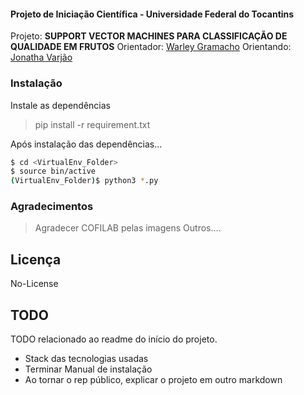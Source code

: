#### Projeto de Iniciação Científica - Universidade Federal do Tocantins
Projeto: **SUPPORT VECTOR MACHINES PARA CLASSIFICAÇÃO DE QUALIDADE EM FRUTOS**
Orientador: [Warley Gramacho]
Orientando: [Jonatha Varjão]


### Instalação
Instale as dependências

> pip install -r requirement.txt

Após instalação das dependências...

```sh
$ cd <VirtualEnv_Folder>
$ source bin/active
(VirtualEnv_Folder)$ python3 *.py
```


### Agradecimentos

>Agradecer COFILAB pelas imagens
>Outros....


## Licença
No-License

## TODO
TODO relacionado ao readme do início do projeto.
- Stack das tecnologias usadas
- Terminar Manual de instalação
- Ao tornar o rep público, explicar o projeto em outro markdown


[Warley Gramacho]: <http://lattes.cnpq.br/2536790818552672>
[Jonatha Varjão]: <http://lattes.cnpq.br/5473545244301171>